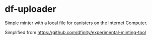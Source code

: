 # df-uploader

Simple minter with a local file for canisters on the Internet Computer.

Simplified from https://github.com/dfinity/experimental-minting-tool
